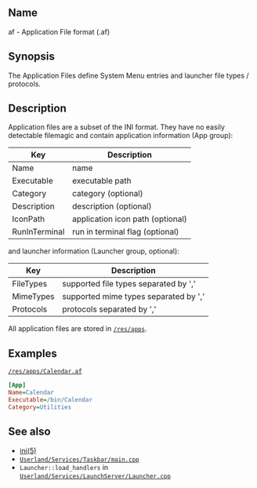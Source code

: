 ## Name

af - Application File format (.af)

## Synopsis

The Application Files define System Menu entries and launcher file types / protocols.

## Description

Application files are a subset of the INI format.
They have no easily detectable filemagic and contain application information (App group):

| Key           | Description                      |
|---------------|----------------------------------|
| Name          | name                             |
| Executable    | executable path                  |
| Category      | category (optional)              |
| Description   | description (optional)           |
| IconPath      | application icon path (optional) |
| RunInTerminal | run in terminal flag (optional)  |

and launcher information (Launcher group, optional):

| Key       | Description                           |
|-----------|---------------------------------------|
| FileTypes | supported file types separated by ',' |
| MimeTypes | supported mime types separated by ',' |
| Protocols | protocols separated by ','            |

All application files are stored in [`/res/apps`](../../../../res/apps).

## Examples

[`/res/apps/Calendar.af`](../../../../res/apps/Calendar.af)

```ini
[App]
Name=Calendar
Executable=/bin/Calendar
Category=Utilities
```

## See also

- [ini(5)](help://man/5/ini)
- [`Userland/Services/Taskbar/main.cpp`](../../../../../Userland/Services/Taskbar/main.cpp)
- `Launcher::load_handlers` in [`Userland/Services/LaunchServer/Launcher.cpp`](../../../../../Userland/Services/LaunchServer/Launcher.cpp)
